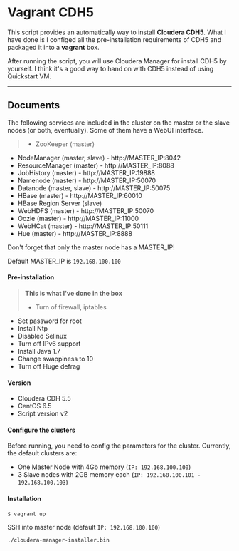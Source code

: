 Vagrant CDH5
===================

This script provides an automatically way to install **Cloudera CDH5**. What I have done is I configed all the pre-installation requirements of CDH5 and packaged it into a **vagrant** box.

After running the script, you will use Cloudera Manager for install CDH5 by yourself. I think it's a good way to hand on with CDH5 instead of using Quickstart VM.


----------


Documents
-------------
The following services are included in the cluster on the master or the slave nodes (or both, eventually). Some of them have a WebUI interface. 

> * ZooKeeper (master)
* NodeManager (master, slave) - http://MASTER_IP:8042
* ResourceManager (master) - http://MASTER_IP:8088
* JobHistory (master) - http://MASTER_IP:19888
* Namenode (master) - http://MASTER_IP:50070
* Datanode (master, slave) - http://MASTER_IP:50075
* HBase (master) - http://MASTER_IP:60010
* HBase Region Server (slave)
* WebHDFS (master) - http://MASTER_IP:50070
* Oozie (master) - http://MASTER_IP:11000
* WebHCat (master) - http://MASTER_IP:50111
* Hue (master) - http://MASTER_IP:8888

Don't forget that only the master node has a MASTER_IP!

Default MASTER_IP is `192.168.100.100`
#### <i class="icon-file"></i> Pre-installation

> **This is what I've done in the box**
>
> - Turn of firewall, iptables
* Set password for root
* Install Ntp
* Disabled Selinux
* Turn off IPv6 support
* Install Java 1.7
* Change swappiness to 10
* Turn off Huge defrag

#### <i class="icon-pencil"></i> Version

* Cloudera CDH 5.5
* CentOS 6.5
* Script version v2

#### <i class="icon-hdd"></i> Configure the clusters

Before running, you need to config the parameters for the cluster. Currently, the default clusters are:

* One Master Node with 4Gb memory (`IP: 192.168.100.100`)
* 3 Slave nodes with 2GB memory each (`IP: 192.168.100.101 - 192.168.100.103`)

#### <i class="icon-refresh"></i> Installation

```sh
$ vagrant up
```

SSH into master node (default `IP: 192.168.100.100`)
```sh
./cloudera-manager-installer.bin
```
